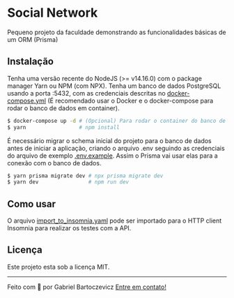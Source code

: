 # Social Network

Pequeno projeto da faculdade demonstrando as funcionalidades básicas de um ORM (Prisma)

## Instalação

Tenha uma versão recente do NodeJS (>= v14.16.0) com o package manager Yarn ou NPM (com NPX).
Tenha um banco de dados PostgreSQL usando a porta :5432, com as credenciais descritas no [docker-compose.yml](./docker-compose.yml) (É recomendado usar o Docker e o docker-compose para rodar o banco de dados em container).

```bash
$ docker-compose up -d # (Opcional) Para rodar o container do banco de dados em background
$ yarn                 # npm install
```

É necessário migrar o schema inicial do projeto para o banco de dados antes de iniciar a aplicação, criando o arquivo .env seguindo as credenciais do arquivo de exemplo [.env.example](..env.example). Assim o Prisma vai usar elas para a conexão com o banco de dados. 

```bash
$ yarn prisma migrate dev # npx prisma migrate dev
$ yarn dev                # npm run dev
```

## Como usar

O arquivo [import_to_insomnia.yaml](./.github/import_to_insomnia.yaml) pode ser importado para o HTTP client Insomnia para realizar os testes com a API.

## Licença

Este projeto esta sob a licença MIT.

***

Feito com 💜 por Gabriel Bartoczevicz [Entre em contato!](https://www.linkedin.com/in/gabriel-bartoczevicz-7360901a6/)

